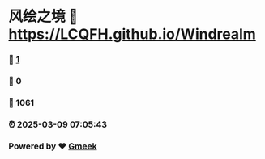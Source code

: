 # 风绘之境 :link: https://LCQFH.github.io/Windrealm 
### :page_facing_up: [1](https://LCQFH.github.io/Windrealm/tag.html) 
### :speech_balloon: 0 
### :hibiscus: 1061 
### :alarm_clock: 2025-03-09 07:05:43 
### Powered by :heart: [Gmeek](https://github.com/Meekdai/Gmeek)

